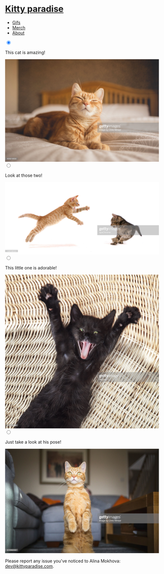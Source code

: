 <!DOCTYPE html>
<html lang="en">
<head>
    <meta charset="UTF-8">
    <link rel="icon" href="css/images/favicon.png" type="image/x-icon" />
    <link rel="shortcut icon" href="css/images/favicon.png" type="image/x-icon" />
    <link rel="stylesheet" type="text/css" href="css/style.css" />
    <title>Cats</title>
</head>
<body>
<div class="logo">
    <h1>
        <a href="index.html">Kitty paradise</a>
    </h1>
</div>
<ul class="menu">
    <li><a href="gifs.html">Gifs</a></li>
    <li><a href="merch.html">Merch</a></li>
    <li><a href="about.html">About</a></li>
</ul>

<div class='sliderA'>
    <input type="radio" name="slider1" id="slider1_1" checked="checked">
    <label for="slider1_1"></label>
    <div>
        <p>This cat is amazing!</p>
        <img src="css/images/cat1.jpg">
    </div>
    <input type="radio" name="slider1" id="slider1_2">
    <label for="slider1_2"></label>
    <div>
        <p>Look at those two!</p>
        <img src="css/images/cat2.jpg">
    </div>
    <input type="radio" name="slider1" id="slider1_3">
    <label for="slider1_3"></label>
	<div>
        <p>This little one is adorable!</p>
        <img src="css/images/cat3.jpg">
    </div>
    <input type="radio" name="slider1" id="slider1_4">
    <label for="slider1_4"></label>
    <div>
        <p>Just take a look at his pose!</p>
        <img src="css/images/cat4.jpg">
    </div>
</div>

<div class="container">
	<div class="row">
      <div class="col-1-1">
	  <p>
			Please report any issue you've noticed to Alina Mokhova: <a href="mailto:daddy2die@gmail.com">dev@kittyparadise.com</a>.
	  </p>
	  </div>
    </div>
</div>

</div>
</body>
</html>
